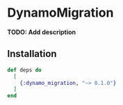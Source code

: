 <!-- @format -->

# DynamoMigration

**TODO: Add description**

## Installation

```elixir
def deps do
  [
    {:dynamo_migration, "~> 0.1.0"}
  ]
end
```
